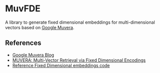 # MuvFDE
A library to generate fixed dimensional embeddings for multi-dimensional vectors based on [Google Muvera](https://research.google/blog/muvera-making-multi-vector-retrieval-as-fast-as-single-vector-search/).

## References
* [Google Muvera Blog](https://research.google/blog/muvera-making-multi-vector-retrieval-as-fast-as-single-vector-search/)
* [MUVERA: Multi-Vector Retrieval via Fixed Dimensional Encodings](https://arxiv.org/abs/2405.19504)
* [Reference Fixed Dimensional embeddings code](https://github.com/google/graph-mining/tree/main/sketching/point_cloud)